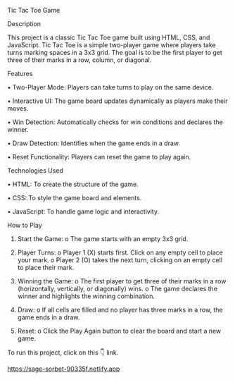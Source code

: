Tic Tac Toe Game


Description

This project is a classic Tic Tac Toe game built using HTML, CSS, and JavaScript. Tic Tac Toe is a simple two-player game where players take turns marking spaces in a 3x3 grid. The goal is to be the first player to get three of their marks in a row, column, or diagonal.


Features

•	Two-Player Mode: Players can take turns to play on the same device.

•	Interactive UI: The game board updates dynamically as players make their moves.

•	Win Detection: Automatically checks for win conditions and declares the winner.

•	Draw Detection: Identifies when the game ends in a draw.

•	Reset Functionality: Players can reset the game to play again.


Technologies Used

•	HTML: To create the structure of the game.

•	CSS: To style the game board and elements.

•	JavaScript: To handle game logic and interactivity.


How to Play

1.	Start the Game:
o	The game starts with an empty 3x3 grid.

2.	Player Turns:
o	Player 1 (X) starts first. Click on any empty cell to place your mark.
o	Player 2 (O) takes the next turn, clicking on an empty cell to place their mark.

3.	Winning the Game:
o	The first player to get three of their marks in a row (horizontally, vertically, or diagonally) wins.
o	The game declares the winner and highlights the winning combination.

4.	Draw:
o	If all cells are filled and no player has three marks in a row, the game ends in a draw.

5.	Reset:
o	Click the Play Again button to clear the board and start a new game.


To run this project, click on this 👇 link.

https://sage-sorbet-90335f.netlify.app


